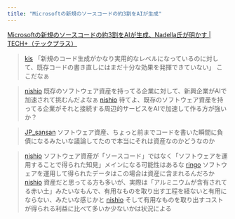 ```yaml
---
title: "Microsoftの新規のソースコードの約3割をAIが生成"
---
```


[Microsoftの新規のソースコードの約3割をAIが生成、Nadella氏が明かす | TECH+（テックプラス）](https://news.mynavi.jp/techplus/article/20250507-3271749/)

> [kis](https://x.com/kis/status/1920172008350101726) 「新規のコード生成がかなり実用的なレベルになっているのに対して、既存コードの書き直しにはまだ十分な効果を発揮できていない」
>  ここだなぁ

> [nishio](https://x.com/nishio/status/1920293410591621232) 既存のソフトウェア資産を持ってる企業に対して、新興企業がAIで加速されて挑むんだよなぁ
> [nishio](https://x.com/nishio/status/1920307174154158325) 待てよ、既存のソフトウェア資産を持ってる企業がそれと接続する周辺的サービスをAIで加速して作る方が強いか？

> [JP_sansan](https://x.com/JP_sansan/status/1920389909866582408) ソフトウェア資産、ちょっと前までコードを書いた瞬間に負債になるみたいな議論してたので本当にそれは資産なのかどうなのか

> [nishio](https://x.com/nishio/status/1920393232174694680) ソフトウェア資産が「ソースコード」ではなく「ソフトウェアを運用することで得られた知見」メインになる可能性はあるな
> [ringo](https://x.com/ringo/status/1920395812611268940) ソフトウェアを運用して得られたデータはこの場合は資産に含まれるんだろか
> [nishio](https://x.com/nishio/status/1920396709307511072) 資産だと思ってる方も多いが、実際は「アルミニウムが含有されてる赤い土」みたいなもんで、有用なものを取り出す工程を経ないと有用にならない、みたいな感じかと
> [nishio](https://x.com/nishio/status/1920397909461512561) そして有用なものを取り出すコストが得られる利益に比べて多いか少ないかは状況による

